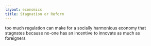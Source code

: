 ```yaml
---
layout: economics
title: Stagnation or Reform
---
```



too much regulation can make for a socially harmonious economy that stagnates because no-one has an incentive to innovate as much as foreigners